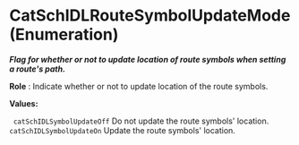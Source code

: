 # CatSchIDLRouteSymbolUpdateMode (Enumeration)

**_Flag for whether or not to update location of route symbols when setting a route's path._**

**Role** : Indicate whether or not to update location of the route symbols.

**Values:**

` catSchIDLSymbolUpdateOff`      Do not update the route symbols' location.
` catSchIDLSymbolUpdateOn`      Update the route symbols' location.